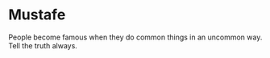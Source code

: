 # Mustafe
People become famous when they do common things in an uncommon way.
Tell the truth always.
